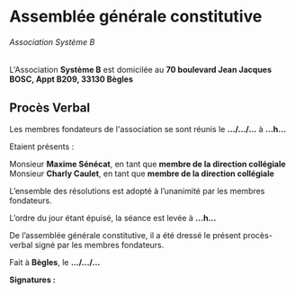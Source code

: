 # Assemblée générale constitutive 
###### Association Système B

L'Association **Système B** est domicilée au **70 boulevard Jean Jacques BOSC, Appt B209, 33130 Bègles**

## Procès Verbal

Les membres fondateurs de l'association se sont réunis le **.../.../...** à **...h...**

Etaient présents :

Monsieur **Maxime Sénécat**, en tant que **membre de la direction collégiale**  
Monsieur **Charly Caulet**, en tant que **membre de la direction collégiale**

L’ensemble des résolutions est adopté à l’unanimité par les membres fondateurs.

L’ordre du jour étant épuisé, la séance est levée à **...h...**

De l’assemblée générale constitutive, il a été dressé le présent procès-verbal signé par les membres
fondateurs.

Fait à **Bègles**, le **.../.../...**

**Signatures :**
